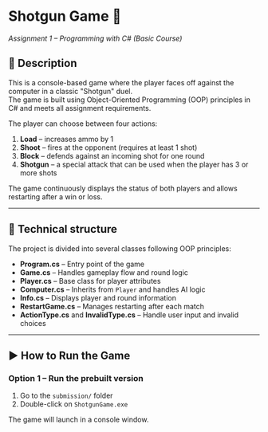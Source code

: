 # Shotgun Game 🎯  
_Assignment 1 – Programming with C# (Basic Course)_

## 📘 Description  
This is a console-based game where the player faces off against the computer in a classic "Shotgun" duel.  
The game is built using Object-Oriented Programming (OOP) principles in C# and meets all assignment requirements.

The player can choose between four actions:
1. **Load** – increases ammo by 1  
2. **Shoot** – fires at the opponent (requires at least 1 shot)  
3. **Block** – defends against an incoming shot for one round  
4. **Shotgun** – a special attack that can be used when the player has 3 or more shots  

The game continuously displays the status of both players and allows restarting after a win or loss.

---

## 🧠 Technical structure  
The project is divided into several classes following OOP principles:

- **Program.cs** – Entry point of the game  
- **Game.cs** – Handles gameplay flow and round logic  
- **Player.cs** – Base class for player attributes  
- **Computer.cs** – Inherits from `Player` and handles AI logic  
- **Info.cs** – Displays player and round information  
- **RestartGame.cs** – Manages restarting after each match  
- **ActionType.cs** and **InvalidType.cs** – Handle user input and invalid choices  

---

## ▶️ How to Run the Game
### Option 1 – Run the prebuilt version
1. Go to the `submission/` folder  
2. Double-click on `ShotgunGame.exe`

The game will launch in a console window.